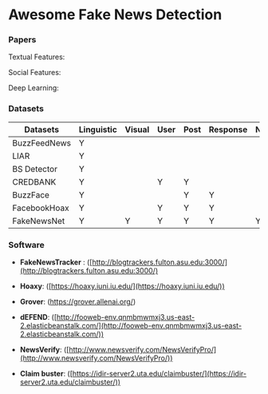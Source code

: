 
# Awesome Fake News Detection

### Papers

Textual Features:

Social Features:

Deep Learning:


### Datasets

|Datasets | Linguistic | Visual | User|  Post| Response|  Network | Spatial | Temporal |
|--|--|--|--|--|--|--|--|--|
|BuzzFeedNews|Y||||||||
|LIAR| Y||||||||
|BS Detector| Y||||||||
|CREDBANK| Y||Y|Y|||Y|Y|
|BuzzFace| Y|||Y|Y||||
|FacebookHoax| Y||Y|Y|Y||||
|FakeNewsNet|Y|Y|Y|Y|Y|Y|Y|Y|



### Software

 - **FakeNewsTracker** : ([http://blogtrackers.fulton.asu.edu:3000/](http://blogtrackers.fulton.asu.edu:3000/)
 
 - **Hoaxy**: ([https://hoaxy.iuni.iu.edu/](https://hoaxy.iuni.iu.edu/))

 - **Grover**:  (https://grover.allenai.org/)
  
 - **dEFEND**: ([http://fooweb-env.qnmbmwmxj3.us-east-2.elasticbeanstalk.com/](http://fooweb-env.qnmbmwmxj3.us-east-2.elasticbeanstalk.com/))
 
 - **NewsVerify**: ([http://www.newsverify.com/NewsVerifyPro/](http://www.newsverify.com/NewsVerifyPro/))
 
  - **Claim buster**:  ([https://idir-server2.uta.edu/claimbuster/](https://idir-server2.uta.edu/claimbuster/))
 
